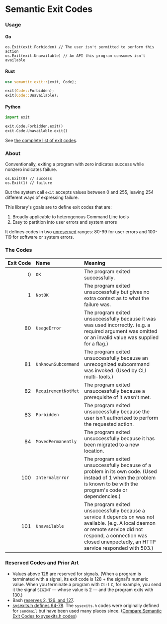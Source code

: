 # Semantic Exit Codes

### Usage

#### Go

```golang
os.Exit(exit.Forbidden) // The user isn't permitted to perform this action
os.Exit(exit.Unavailable) // An API this program consumes isn't available
```

#### Rust

```rust
use semantic_exit::{exit, Code};

exit(Code::Forbidden);
exit(Code::Unavailable);
```

#### Python

```python
import exit

exit.Code.Forbidden.exit()
exit.Code.Unavailable.exit()
```

See [the complete list of exit codes](#the-codes).

### About

Conventionally, exiting a program with zero indicates success while nonzero indicates failure.

```golang
os.Exit(0) // success
os.Exit(1) // failure
```

But the system call `exit` accepts values between 0 and 255, leaving 254 different ways of expressing failure.

This library's goals are to define exit codes that are:
1. Broadly applicable to heterogenous Command Line tools
2. Easy to partition into user errors and system errors

It defines codes in two [unreserved](#reserved-codes-and-prior-art) ranges: 80-99 for user errors and 100-119 for software or system errors.

### The Codes

| Exit Code | Name | Meaning |
| --: | :-- | :-- |
| 0 | `OK` | The program exited successfully. |
| 1 | `NotOK` | The program exited unsuccessfully but gives no extra context as to what the failure was. |
| 80 | `UsageError` | The program exited unsuccessfully because it was was used incorrectly. (e.g. a required argument was omitted or an invalid value was supplied for a flag.) |
| 81 | `UnknownSubcommand` | The program exited unsuccessfully because an unrecognized subcommand was invoked. (Used by CLI multi-tools.) |
| 82 | `RequirementNotMet` | The program exited unsuccessfully because a prerequisite of it wasn't met. |
| 83 | `Forbidden` | The program exited unsuccessfully because the user isn't authorized to perform the requested action. |
| 84 | `MovedPermanently` | The program exited unsuccessfully because it has been migrated to a new location. |
| 100 | `InternalError` | The program exited unsuccessfully because of a problem in its own code. (Used instead of 1 when the problem is known to be with the program's code or dependencies.) |
| 101 | `Unavailable` | The program exited unsuccessfully because a service it depends on was not available. (e.g. A local daemon or remote service did not respond, a connection was closed unexpectedly, an HTTP service responded with 503.) |

### Reserved Codes and Prior Art

- Values above 128 are reserved for signals. (When a program is terminated with a signal, its exit code is 128 + the signal's numeric value. When you terminate a program with `Ctrl` `C`, for example, you send it the signal `SIGINT` — whose value is 2 — and the program exits with 130.) 
- Bash [reserves 2, 126, and 127](https://tldp.org/LDP/abs/html/exitcodes.html).
- [sysexits.h defines 64-78](https://github.com/bminor/glibc/blob/master/misc/sysexits.h#L96-L110). The `sysexits.h` codes were originally defined for `sendmail` but have been used many places since. ([Compare Semantic Exit Codes to sysexits.h codes](https://github.com/square/exit/wiki/Comparison-to-sysexits.h-Exit-Codes))
